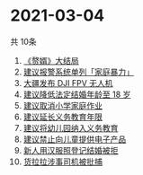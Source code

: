 # 2021-03-04
  共 10条

  <!-- BEGIN -->
  <!-- 最后更新时间:Thu Mar 04 2021 10:10:50 GMT+0000 (Coordinated Universal Time) -->
  1. [《赘婿》大结局](https://www.zhihu.com/search?q=赘婿)
1. [建议报警系统单列「家庭暴力」](https://www.zhihu.com/search?q=家庭暴力)
1. [大疆发布 DJI FPV 无人机](https://www.zhihu.com/search?q=fpv)
1. [建议降低法定结婚年龄至 18 岁](https://www.zhihu.com/search?q=法定结婚年龄)
1. [建议取消小学家庭作业](https://www.zhihu.com/search?q=小学家庭作业)
1. [建议延长义务教育年限](https://www.zhihu.com/search?q=延长义务教育)
1. [建议将幼儿园纳入义务教育](https://www.zhihu.com/search?q=幼儿园义务教育)
1. [建议禁止向儿童提供电子产品](https://www.zhihu.com/search?q=儿童电子产品)
1. [新人用汉服照登记结婚被拒](https://www.zhihu.com/search?q=汉服登记结婚)
1. [货拉拉涉事司机被批捕](https://www.zhihu.com/search?q=货拉拉司机被捕)
  <!-- END -->
  